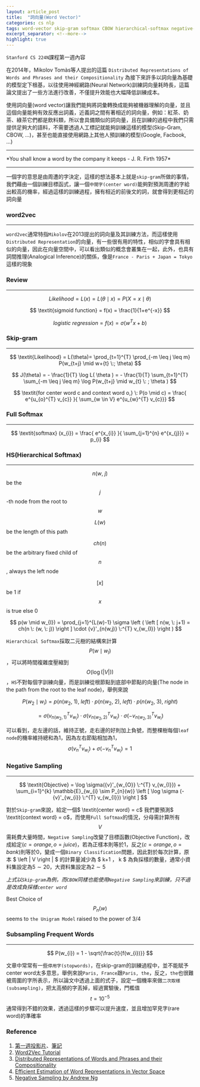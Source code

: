 ```yaml
---
layout: article_post
title:  "詞向量(Word Vector)"
categories: cs nlp
tags: word-vector skip-gram softmax CBOW hierarchical-softmax negative-sampling NCE
excerpt_separator: <!--more-->
highlight: true
---
```


`Stanford CS 224N`課程第一週內容

在2014年，Mikolov Tomàs等人提出的這篇 `Distributed Representations of Words and Phrases and their Compositionality` 為接下來許多以詞向量為基礎的模型定下根基，以往使用神經網路(Neural Network)訓練詞向量耗時長，這篇論文提出了一些方法進行改善，不僅提升效能也大幅降低訓練成本。

使用詞向量(word vector)讓我們能夠將詞彙轉換成能夠被機器理解的向量，並且這個向量能夠有效反應出詞義，近義詞之間有著相近的詞向量，例如：紅茶、奶茶、綠茶它們都是飲料類，所以會具備類似的詞向量，且在訓練的過程中我們只需提供足夠大的語料，不需要透過人工標記就能夠訓練這樣的模型(Skip-Gram, CBOW, ...)，甚至也能直接使用網路上其他人預訓練的模型(Google, Facbook, ...)


<hr>
*You shall know a word by the company it keeps - J. R. Firth 1957*

<hr>

一個字的意思是由周遭的字決定，這樣的想法基本上就是`skip-gram`所做的事情，我們藉由一個訓練目標函式，讓一個`中間字(center word)`能夠對預測周遭的字給出較高的機率，經過這樣的訓練過程，擁有相近的前後文的詞，就會得到更相近的詞向量

<!--more-->

### word2vec
<hr>

`word2vec`通常特指`Mikolov`在2013提出的詞向量及其訓練方法，而這樣使用`Distributed Representation`的向量，有一些很有用的特性，相似的字會具有相似的向量，因此在向量空間中，可以看出類似的概念會叢集在一起，此外，也具有詞間推理(Analogical Inference)的關係，像是`France - Paris + Japan = Tokyo`這樣的現象

### Review
<hr>

$$ \textit{Likelihood} = L(x) = L(\theta \mid x) = P( X = x \mid \theta) $$ 

$$ \textit{sigmoid function} = f(x) = \frac{1}{1+e^{-x}} $$ 

$$ \textit{logistic regression} = f(x) = \sigma(w^{T}x + b) $$ 

### Skip-gram
<hr>

$$ \textit{Likelihood} = L(\theta)= \prod_{t=1}^{T} \prod_{-m \leq j \leq m} P(w_{t+j} \mid w+{t} \:; \theta) $$

$$ J(\theta) = - \frac{1}{T} \log L( \theta ) = - \frac{1}{T} \sum_{t=1}^{T} \sum_{-m \leq j \leq m} \log P(w_{t+j} \mid w_{t} \: ; \theta ) $$

$$ \textit{for center word c and context word o,} \: P(o \mid c) = \frac{  e^{u_{o}^{T} v_{c}} }{ \sum_{w \in V} e^{u_{w}^{T} v_{c}}} $$

### Full Softmax
<hr>

$$ \textit{softmax} (x_{i}) = \frac{  e^{x_{i}} }{ \sum_{j=1}^{n} e^{x_{j}}} = p_{i} $$

### HS(Hierarchical Softmax)
<hr>

$$ n(w, \: j) $$ be the $$ j $$-th node from the root to $$ w $$

$$ L(w) $$ be the length of this path

$$ ch(n) $$ be the arbitrary fixed child of $$ n $$, always the left node

$$ \left [ x \right ] $$ be 1 if $$ x $$ is true else 0

$$ p(w \mid w_{I}) =  \prod_{j=1}^{L(w)-1} \sigma \left ( \left [ n(w, \:  j+1) = ch(n \: (w, \: j)) \right ] \cdot {v}'_{n(w,j)} \:^{T} v_{w_{I}} \right )  $$

`Hierarchical Softmax`採取二元樹的結構來計算 $$ P(w \mid w_{I}) $$，可以將時間複雜度壓縮到
 $$ O( \log ( \left | V \right | )) $$，`HS`不對每個字訓練向量，而是訓練從根節點到底部中節點的向量(The node in the path from the root to the leaf node)，舉例來說

$$ P(w_{2} \mid w_{i}) = p(n(w_{2}, \: 1), \: \textit{left}) \cdot p(n(w_{2}, \: 2), \: \textit{left}) \cdot  p(n(w_{2}, \: 3), \: \textit{right}) $$

$$ = \sigma(v_{n(w_{2}, 1)}^{T}v_{w_{i}}) \cdot  \sigma(v_{n(w_{2}, 2)}^{T}v_{w_{i}}) \cdot \sigma(-v_{n(w_{2}, 3)}^{T}v_{w_{i}})$$

可以看到，走左邊的話，維持正號，走右邊的好則加上負號，而整棵樹每個`leaf node`的機率維持總和為1，因為左右節點相加為1，$$ \sigma(v_{n}^{T}v_{w_{i}}) + \sigma(-v_{n}^{T}v_{w_{i}}) = 1 $$

### Negative Sampling
<hr>

$$ \textit{Objective} = \log \sigma({v}'_{w_{O}} \:^{T} v_{w_{I}}) + \sum_{i=1}^{k} \mathbb{E}_{w_{i} \sim P_{n}(w)} \left [ \log \sigma (-{v}'_{w_{i}} \:^{T} v_{w_{I}}) \right ] $$

對於`Skip-gram`來說，給定一個$ \textit{center word} = c$ 我們要預測$ \textit{context word} = o$，而使用`Full Softmax`的情況，分母需計算所有 $$ V $$ 需耗費大量時間，`Negative Sampling`改變了目標函數(Objective Function)，改成給定$\left ( c = \textit{orange}, o = \textit{juice} \right )$，若為正樣本則等於1，反之$\left ( c = \textit{orange}, o = \textit{bank} \right )$則等於0，變成一個`Binary Classification`問題，因此對於每次計算，原本 $ \left \| V \right \| $ 的計算量減少為 $ k+1 $，$ k $ 為負採樣的數量，通常小資料集設定為$5 \sim 20$，大資料集設定為$2 \sim 5$

*上式以`Skip-gram`為例，而`CBOW`同樣也能使用`Negative Sampling`來訓練，只不過是改成負採樣`center word`*

Best Choice of $$ P_{n}(w) $$ seems to `the Unigram Model` raised to the power of 3/4

### Subsampling Frequent Words
<hr>

$$ P(w_{i}) = 1 - \sqrt{\frac{t}{f(w_{i})}} $$

文章中常常有一些`停用字(stopwords)`，在skip-gram的訓練過程中，並不能賦予center word太多意思，舉例來說`Paris, France`跟`Paris, the`，反之，`the`也很難被周圍的字所表示，所以論文中透過上面的式子，設定一個機率來做`二次取樣(subsampling)`，把太高頻的字丟掉，經過實驗後，門檻值$$ t = 10^{-5} $$ 通常得到不錯的效果，透過這樣的步驟可以提升速度，並且增加罕見字(rare word)的準確率

### Reference

1. [第一週投影片](http://web.stanford.edu/class/cs224n/slides/cs224n-2020-lecture01-wordvecs1.pdf)、[筆記](http://web.stanford.edu/class/cs224n/readings/cs224n-2019-notes01-wordvecs1.pdf)
2. [Word2Vec Tutorial](http://mccormickml.com/2016/04/19/word2vec-tutorial-the-skip-gram-model/)
3. [Distributed Representations of Words and Phrases and their Compositionality](http://papers.nips.cc/paper/5021-distributed-representations-of-words-and-phrases-and-their-compositionality.pdf)
4. [Efficient Estimation of Word Representations in Vector Space](https://arxiv.org/pdf/1301.3781.pdf)
5. [Negative Sampling by Andrew Ng](https://www.youtube.com/watch?v=TaZz_K2xJy8)
